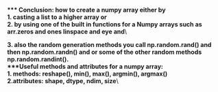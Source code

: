 __\*** Conclusion: how to create a numpy array either by__\
__1.  casting a list to a higher array or__\
__2. by using  one of the built in functions for a Numpy arrays such as arr.zeros and ones linspace and eye and__\

__3. also the random generation methods you call np.random.rand() and then np.random.randn() and or some of the other random methods  np.random.randint().__\
__\***Useful methods and attributes for a numpy array:__\
__1. methods: reshape(), min(), max(), argmin(), argmax()__\
__2.attributes: shape, dtype, ndim, size__\
